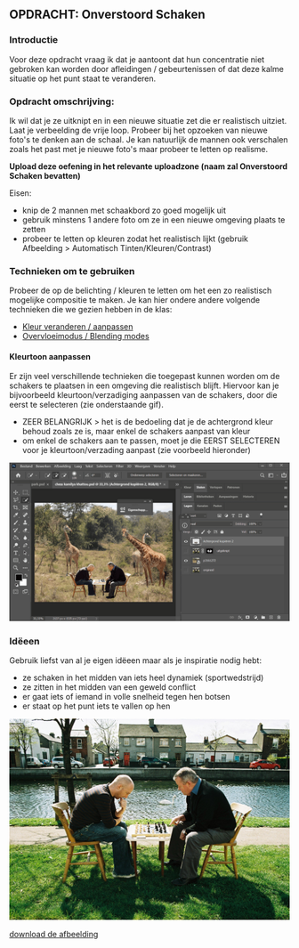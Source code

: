 ﻿## OPDRACHT: Onverstoord Schaken

### Introductie

Voor deze opdracht vraag ik dat je aantoont dat hun concentratie niet gebroken kan worden door afleidingen / gebeurtenissen of dat deze kalme situatie op het punt staat te veranderen. 

### Opdracht omschrijving:

Ik wil dat je ze uitknipt en in een nieuwe situatie zet die er realistisch uitziet. Laat je verbeelding de vrije loop. Probeer bij het opzoeken van nieuwe foto's te denken aan de schaal. Je kan natuurlijk de mannen ook verschalen zoals het past met je nieuwe foto's maar probeer te letten op realisme.

**Upload deze oefening in het relevante uploadzone (naam zal Onverstoord Schaken bevatten)**

Eisen:

- knip de 2 mannen met schaakbord zo goed mogelijk uit
- gebruik minstens 1 andere foto om ze in een nieuwe omgeving plaats te zetten
- probeer te letten op kleuren zodat het realistisch lijkt (gebruik Afbeelding > Automatisch Tinten/Kleuren/Contrast)

### Technieken om te gebruiken

Probeer de op de belichting / kleuren te letten om het een zo realistisch mogelijke compositie te maken.
Je kan hier ondere andere volgende technieken die we gezien hebben in de klas:

- [Kleur veranderen / aanpassen](https://goldflow.github.io/photoshop-courses/les4/#1-verkleuren)
- [Overvloeimodus / Blending modes](https://goldflow.github.io/photoshop-courses/les1/#4-overvloeimodus-blending-mode)

#### Kleurtoon aanpassen

Er zijn veel verschillende technieken die toegepast kunnen worden om de schakers te plaatsen in een omgeving die realistisch blijft.
Hiervoor kan je bijvoorbeeld kleurtoon/verzadiging aanpassen van de schakers, door die eerst te selecteren (zie onderstaande gif).

- ZEER BELANGRIJK > het is de bedoeling dat je de achtergrond kleur behoud zoals ze is, maar enkel de schakers aanpast van kleur
- om enkel de schakers aan te passen, moet je die EERST SELECTEREN voor je kleurtoon/verzading aanpast (zie voorbeeld hieronder)

![kleur-toon-verzadiging](kleur-toon-verzadiging_.gif)


### Idëeen
Gebruik liefst van al je eigen idëeen maar als je inspiratie nodig hebt:

- ze schaken in het midden van iets heel dynamiek (sportwedstrijd)
- ze zitten in het midden van een geweld conflict
- er gaat iets of iemand in volle snelheid tegen hen botsen
- er staat op het punt iets te vallen op hen

![](chess-park-focus/chess_park.jpg)

[download de afbeelding](chess-park-focus/chess_park.jpg)
